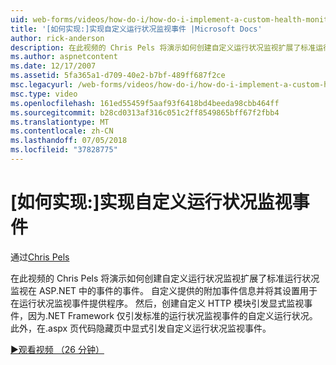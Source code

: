 ```yaml
---
uid: web-forms/videos/how-do-i/how-do-i-implement-a-custom-health-monitoring-event
title: '[如何实现:]实现自定义运行状况监视事件 |Microsoft Docs'
author: rick-anderson
description: 在此视频的 Chris Pels 将演示如何创建自定义运行状况监视扩展了标准运行状况监视在 ASP.NET 中的事件的事件。 自定义 pro...
ms.author: aspnetcontent
ms.date: 12/17/2007
ms.assetid: 5fa365a1-d709-40e2-b7bf-489ff687f2ce
msc.legacyurl: /web-forms/videos/how-do-i/how-do-i-implement-a-custom-health-monitoring-event
msc.type: video
ms.openlocfilehash: 161ed55459f5aaf93f6418bd4beeda98cbb464ff
ms.sourcegitcommit: b28cd0313af316c051c2ff8549865bff67f2fbb4
ms.translationtype: MT
ms.contentlocale: zh-CN
ms.lasthandoff: 07/05/2018
ms.locfileid: "37828775"
---
```

<a name="how-do-i-implement-a-custom-health-monitoring-event"></a>[如何实现:]实现自定义运行状况监视事件
====================
通过[Chris Pels](https://twitter.com/chrispels)

在此视频的 Chris Pels 将演示如何创建自定义运行状况监视扩展了标准运行状况监视在 ASP.NET 中的事件的事件。 自定义提供的附加事件信息并将其设置用于在运行状况监视事件提供程序。 然后，创建自定义 HTTP 模块引发显式监视事件，因为.NET Framework 仅引发标准的运行状况监视事件的自定义运行状况。 此外，在.aspx 页代码隐藏页中显式引发自定义运行状况监视事件。

[&#9654;观看视频 （26 分钟）](https://channel9.msdn.com/Blogs/ASP-NET-Site-Videos/how-do-i-implement-a-custom-health-monitoring-event)
